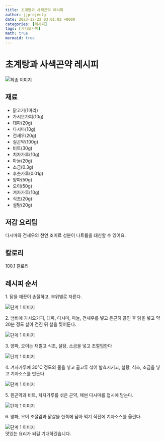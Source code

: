 ```yaml
---
title: 초계탕과 사색곤약 레시피
author: jjprojectg
date: 2023-12-22 03:01:02 +0000
categories: [레시피]
tags: [가시오가피]
math: true
mermaid: true
---
```

<meta name="og:type" content="website"/>
<meta charset="UTF-8"/>
<div class="header">
  <h1>초계탕과 사색곤약 레시피</h1>
</div>

<div class="container my-4">
  <div class="row">
    <div class="col-12 col-md-6">
      <div class="recipe-image">
        <img src="http://www.foodsafetykorea.go.kr/uploadimg/cook/10_00638_2.png" class="step-image" alt="최종 이미지"/>
      </div>
    </div>
    <div class="col-12 col-md-6">
      <div class="ingredients">
        <h2>재료</h2>
        <ul class="card">
          <li> 닭고기(1마리) </li>
          <li>  가시오가피(10g) </li>
          <li>  대파(20g) </li>
          <li>  다시마(10g) </li>
          <li> 건새우(20g) </li>
          <li>  실곤약(100g) </li>
          <li>  비트(30g) </li>
          <li>  치자가루(10g) </li>
          <li> 마늘(20g) </li>
          <li>  소금(0.3g) </li>
          <li>  후춧가루(0.01g) </li>
          <li>  양파(50g) </li>
          <li> 오이(50g) </li>
          <li>  겨자가루(10g) </li>
          <li>  식초(20g) </li>
          <li>  설탕(20g) </li>
</ul>
      </div>
    </div>
    <div class="col-12 col-md-6">
      <div class="ingredients">
        <h2>저감 요리팁</h2>
        <div class="card"> 
          <p>
            다시마와 건새우의 천연 조미료 성분이 나트륨을 대신할 수 있어요.
          </p>
        </div>
      </div>
      <div class="ingredients">
        <h2>칼로리</h2>
        <div class="card"> 
          <p>
            100.1 칼로리
          </p>
        </div>
      </div>
    </div>
  </div>

  <h2 class="my-4">레시피 순서</h2>
  <div class="card recipe-card">
    <div class="card-body recipe-step">
      <p class="card-text step-description">1. 닭을 깨끗이 손질하고, 부위별로
자른다.</p>
      <img src="http://www.foodsafetykorea.go.kr/uploadimg/cook/20_00638_1.png" alt="단계 1 이미지" class="step-image"/>
    </div>
  </div>
  <div class="card recipe-card">
    <div class="card-body recipe-step">
      <p class="card-text step-description">2. 냄비에 가시오가피, 대파, 다시마,
마늘, 건새우를 넣고 은근히 끓인 후
닭을 넣고 약 20분 정도 삶아 건진 뒤
살을 찢어둔다.</p>
      <img src="http://www.foodsafetykorea.go.kr/uploadimg/cook/20_00638_2.png" alt="단계 1 이미지" class="step-image"/>
    </div>
  </div>
  <div class="card recipe-card">
    <div class="card-body recipe-step">
      <p class="card-text step-description">3. 양파, 오이는 채썰고 식초, 설탕,
소금을 넣고 초절임한다</p>
      <img src="http://www.foodsafetykorea.go.kr/uploadimg/cook/20_00638_3.png" alt="단계 1 이미지" class="step-image"/>
    </div>
  </div>
  <div class="card recipe-card">
    <div class="card-body recipe-step">
      <p class="card-text step-description">4. 겨자가루에 30℃ 정도의 물을 넣고
골고루 섞어 발효시키고, 설탕, 식초,
소금을 넣고 겨자소스를 만든다</p>
      <img src="http://www.foodsafetykorea.go.kr/uploadimg/cook/20_00638_4.png" alt="단계 1 이미지" class="step-image"/>
    </div>
  </div>
  <div class="card recipe-card">
    <div class="card-body recipe-step">
      <p class="card-text step-description">5. 흰곤약과 비트, 치자가루를 섞은 곤약,
채썬 다시마를 접시에 담는다.</p>
      <img src="http://www.foodsafetykorea.go.kr/uploadimg/cook/20_00638_5.png" alt="단계 1 이미지" class="step-image"/>
    </div>
  </div>
  <div class="card recipe-card">
    <div class="card-body recipe-step">
      <p class="card-text step-description">6. 양파, 오이 초절임과 닭살을 한쪽에
담아 먹기 직전에 겨자소스를 올린다.</p>
      <img src="http://www.foodsafetykorea.go.kr/uploadimg/cook/20_00638_6.png" alt="단계 1 이미지" class="step-image"/>
    </div>
  </div>

</div>
맛있는 요리가 되길 기대하겠습니다.
